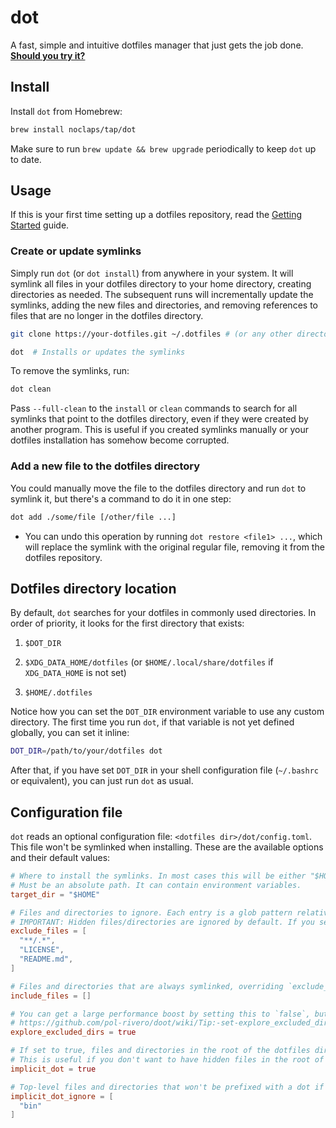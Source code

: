 # dot

A fast, simple and intuitive dotfiles manager that just gets the job done. **[Should you try it?](https://github.com/pol-rivero/doot/wiki/Should-I-use-doot%3F)**

## Install

Install `dot` from Homebrew:

```sh
brew install noclaps/tap/dot
```

Make sure to run `brew update && brew upgrade` periodically to keep `dot` up to date.

## Usage

If this is your first time setting up a dotfiles repository, read the [Getting Started](https://github.com/pol-rivero/doot/wiki/Getting-Started) guide.

### Create or update symlinks

Simply run `dot` (or `dot install`) from anywhere in your system. It will symlink all files in your dotfiles directory to your home directory, creating directories as needed.
The subsequent runs will incrementally update the symlinks, adding the new files and directories, and removing references to files that are no longer in the dotfiles directory.

```sh
git clone https://your-dotfiles.git ~/.dotfiles # (or any other directory)

dot  # Installs or updates the symlinks
```

To remove the symlinks, run:

```sh
dot clean
```

Pass `--full-clean` to the `install` or `clean` commands to search for all symlinks that point to the dotfiles directory, even if they were created by another program. This is useful if you created symlinks manually or your dotfiles installation has somehow become corrupted.

### Add a new file to the dotfiles directory

You could manually move the file to the dotfiles directory and run `dot` to symlink it, but there's a command to do it in one step:

```sh
dot add ./some/file [/other/file ...]
```

- You can undo this operation by running `dot restore <file1> ...`, which will replace the symlink with the original regular file, removing it from the dotfiles repository.

## Dotfiles directory location

By default, `dot` searches for your dotfiles in commonly used directories. In order of priority, it looks for the first directory that exists:

1. `$DOT_DIR`

2. `$XDG_DATA_HOME/dotfiles` (or `$HOME/.local/share/dotfiles` if `XDG_DATA_HOME` is not set)

3. `$HOME/.dotfiles`

Notice how you can set the `DOT_DIR` environment variable to use any custom directory. The first time you run `dot`, if that variable is not yet defined globally, you can set it inline:

```sh
DOT_DIR=/path/to/your/dotfiles dot
```

After that, if you have set `DOT_DIR` in your shell configuration file (`~/.bashrc` or equivalent), you can just run `dot` as usual.

## Configuration file

`dot` reads an optional configuration file: `<dotfiles dir>/dot/config.toml`. This file won't be symlinked when installing. These are the available options and their default values:

```toml
# Where to install the symlinks. In most cases this will be either "$HOME" (dotfiles) or "/" (root configs).
# Must be an absolute path. It can contain environment variables.
target_dir = "$HOME"

# Files and directories to ignore. Each entry is a glob pattern relative to the dotfiles directory.
# IMPORTANT: Hidden files/directories are ignored by default. If you set `implicit_dot` to false, you should remove the `**/.*` pattern from this list.
exclude_files = [
  "**/.*",
  "LICENSE",
  "README.md",
]

# Files and directories that are always symlinked, overriding `exclude_files`. Each entry is a glob pattern relative to the dotfiles directory.
include_files = []

# You can get a large performance boost by setting this to `false`, but read this first:
# https://github.com/pol-rivero/doot/wiki/Tip:-set-explore_excluded_dirs-to-false
explore_excluded_dirs = true

# If set to true, files and directories in the root of the dotfiles directory will be prefixed with a dot. For example, `<dotfiles dir>/config/foo` will be symlinked to `~/.config/foo`.
# This is useful if you don't want to have hidden files in the root of the dotfiles directory.
implicit_dot = true

# Top-level files and directories that won't be prefixed with a dot if `implicit_dot` is set to true. Each entry is the name of a file or directory in the root of the dotfiles directory.
implicit_dot_ignore = [
  "bin"
]
```
